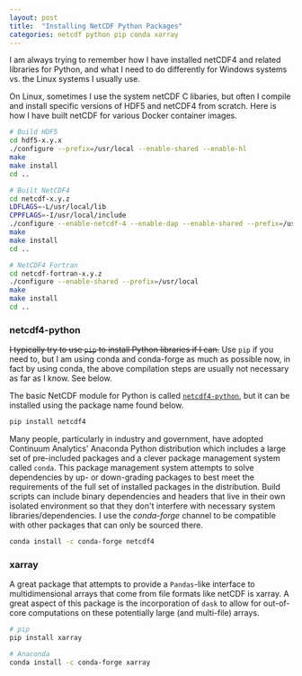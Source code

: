 ```yaml
---
layout: post
title:  "Installing NetCDF Python Packages"
categories: netcdf python pip conda xarray
---
```


I am always trying to remember how I have installed netCDF4 and related libraries for Python, and what I need to do differently for Windows systems vs. the Linux systems I usually use.

On Linux, sometimes I use the system netCDF C libaries, but often I compile and install specific versions of HDF5 and netCDF4 from scratch. Here is how I have built netCDF for various Docker container images.

```bash
# Build HDF5
cd hdf5-x.y.x
./configure --prefix=/usr/local --enable-shared --enable-hl
make
make install
cd ..

# Built NetCDF4
cd netcdf-x.y.z
LDFLAGS=-L/usr/local/lib
CPPFLAGS=-I/usr/local/include
./configure --enable-netcdf-4 --enable-dap --enable-shared --prefix=/usr/local --disable-doxygen
make
make install
cd ..

# NetCDF4 Fortran
cd netcdf-fortran-x.y.z
./configure --enable-shared --prefix=/usr/local
make
make install
cd ..
```

### netcdf4-python

~~I typically try to use `pip` to install Python libraries if I can.~~ Use `pip` if you need to, but I am using conda and conda-forge as much as possible now, in fact by using conda, the above compilation steps are usually not necessary as far as I know. See below.

The basic NetCDF module for Python is called [`netcdf4-python`](http://github.com/unidata/netcdf4-python), but it can be installed using the package name found below.

```bash
pip install netcdf4
```

Many people, particularly in industry and government, have adopted Continuum Analytics' Anaconda Python distribution which includes a large set of pre-included packages and a clever package management system called `conda`. This package management system attempts to solve dependencies by up- or down-grading packages to best meet the requirements of the full set of installed packages in the distribution. Build scripts can include binary dependencies and headers that live in their own isolated environment so that they don't interfere with necessary system libraries/dependencies. I use the *conda-forge* channel to be compatible with other packages that can only be sourced there.

```bash
conda install -c conda-forge netcdf4
```

### xarray

A great package that attempts to provide a `Pandas`-like interface to multidimensional arrays that come from file formats like netCDF is xarray. A great aspect of this package is the incorporation of  `dask` to allow for out-of-core computations on these potentially large (and multi-file) arrays.

```bash
# pip
pip install xarray

# Anaconda
conda install -c conda-forge xarray
```
